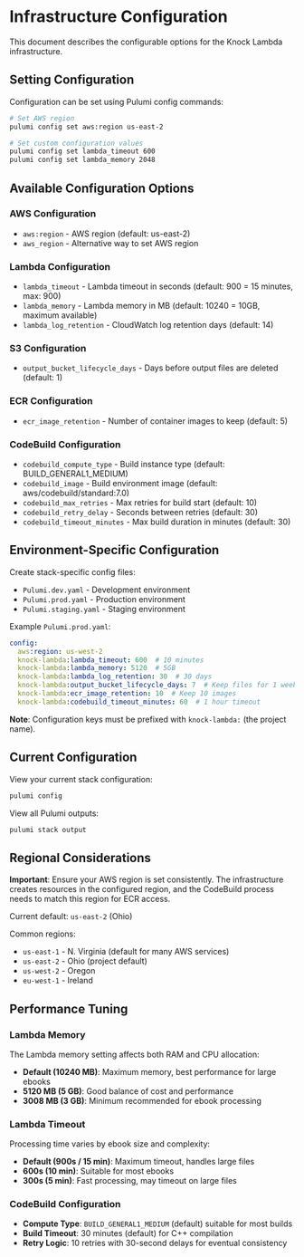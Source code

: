 # Infrastructure Configuration

This document describes the configurable options for the Knock Lambda infrastructure.

## Setting Configuration

Configuration can be set using Pulumi config commands:

```bash
# Set AWS region
pulumi config set aws:region us-east-2

# Set custom configuration values
pulumi config set lambda_timeout 600
pulumi config set lambda_memory 2048
```

## Available Configuration Options

### AWS Configuration

- `aws:region` - AWS region (default: us-east-2)
- `aws_region` - Alternative way to set AWS region

### Lambda Configuration

- `lambda_timeout` - Lambda timeout in seconds (default: 900 = 15 minutes, max: 900)
- `lambda_memory` - Lambda memory in MB (default: 10240 = 10GB, maximum available)
- `lambda_log_retention` - CloudWatch log retention days (default: 14)

### S3 Configuration

- `output_bucket_lifecycle_days` - Days before output files are deleted (default: 1)

### ECR Configuration

- `ecr_image_retention` - Number of container images to keep (default: 5)

### CodeBuild Configuration

- `codebuild_compute_type` - Build instance type (default: BUILD_GENERAL1_MEDIUM)
- `codebuild_image` - Build environment image (default: aws/codebuild/standard:7.0)
- `codebuild_max_retries` - Max retries for build start (default: 10)
- `codebuild_retry_delay` - Seconds between retries (default: 30)
- `codebuild_timeout_minutes` - Max build duration in minutes (default: 30)

## Environment-Specific Configuration

Create stack-specific config files:

- `Pulumi.dev.yaml` - Development environment
- `Pulumi.prod.yaml` - Production environment
- `Pulumi.staging.yaml` - Staging environment

Example `Pulumi.prod.yaml`:

```yaml
config:
  aws:region: us-west-2
  knock-lambda:lambda_timeout: 600  # 10 minutes
  knock-lambda:lambda_memory: 5120  # 5GB
  knock-lambda:lambda_log_retention: 30  # 30 days
  knock-lambda:output_bucket_lifecycle_days: 7  # Keep files for 1 week
  knock-lambda:ecr_image_retention: 10  # Keep 10 images
  knock-lambda:codebuild_timeout_minutes: 60  # 1 hour timeout
```

**Note**: Configuration keys must be prefixed with `knock-lambda:` (the project name).

## Current Configuration

View your current stack configuration:

```bash
pulumi config
```

View all Pulumi outputs:

```bash
pulumi stack output
```

## Regional Considerations

**Important**: Ensure your AWS region is set consistently. The infrastructure creates resources in the configured region, and the CodeBuild process needs to match this region for ECR access.

Current default: `us-east-2` (Ohio)

Common regions:

- `us-east-1` - N. Virginia (default for many AWS services)
- `us-east-2` - Ohio (project default)
- `us-west-2` - Oregon
- `eu-west-1` - Ireland

## Performance Tuning

### Lambda Memory

The Lambda memory setting affects both RAM and CPU allocation:

- **Default (10240 MB)**: Maximum memory, best performance for large ebooks
- **5120 MB (5 GB)**: Good balance of cost and performance
- **3008 MB (3 GB)**: Minimum recommended for ebook processing

### Lambda Timeout

Processing time varies by ebook size and complexity:

- **Default (900s / 15 min)**: Maximum timeout, handles large files
- **600s (10 min)**: Suitable for most ebooks
- **300s (5 min)**: Fast processing, may timeout on large files

### CodeBuild Configuration

- **Compute Type**: `BUILD_GENERAL1_MEDIUM` (default) suitable for most builds
- **Build Timeout**: 30 minutes (default) for C++ compilation
- **Retry Logic**: 10 retries with 30-second delays for eventual consistency
